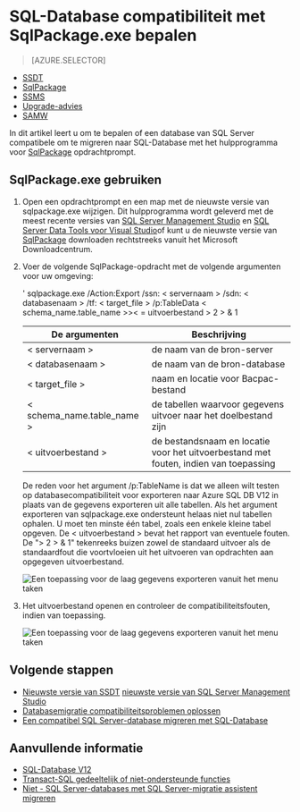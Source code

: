 <properties
   pageTitle="SQL-Database compatibiliteit met SqlPackage.exe bepalen | Microsoft Azure"
   description="Microsoft Azure SQL Database, databasemigratie, compatibiliteit van de SQL-Database, SqlPackage"
   services="sql-database"
   documentationCenter=""
   authors="CarlRabeler"
   manager="jhubbard"
   editor=""/>

<tags
   ms.service="sql-database"
   ms.devlang="NA"
   ms.topic="article"
   ms.tgt_pltfrm="NA"
   ms.workload="sqldb-migrate"
   ms.date="08/24/2016"
   ms.author="carlrab"/>

# <a name="determine-sql-database-compatibility-using-sqlpackageexe"></a>SQL-Database compatibiliteit met SqlPackage.exe bepalen

> [AZURE.SELECTOR]
- [SSDT](sql-database-cloud-migrate-fix-compatibility-issues-ssdt.md)
- [SqlPackage](sql-database-cloud-migrate-determine-compatibility-sqlpackage.md)
- [SSMS](sql-database-cloud-migrate-determine-compatibility-ssms.md)
- [Upgrade-advies](http://www.microsoft.com/download/details.aspx?id=48119)
- [SAMW](sql-database-cloud-migrate-fix-compatibility-issues.md)

In dit artikel leert u om te bepalen of een database van SQL Server compatibele om te migreren naar SQL-Database met het hulpprogramma voor [SqlPackage](https://msdn.microsoft.com/library/hh550080.aspx) opdrachtprompt.

## <a name="using-sqlpackageexe"></a>SqlPackage.exe gebruiken

1. Open een opdrachtprompt en een map met de nieuwste versie van sqlpackage.exe wijzigen. Dit hulpprogramma wordt geleverd met de meest recente versies van [SQL Server Management Studio](https://msdn.microsoft.com/library/mt238290.aspx) en [SQL Server Data Tools voor Visual Studio](https://msdn.microsoft.com/library/mt204009.aspx)of kunt u de nieuwste versie van [SqlPackage](https://www.microsoft.com/en-us/download/details.aspx?id=53876) downloaden rechtstreeks vanuit het Microsoft Downloadcentrum.
2. Voer de volgende SqlPackage-opdracht met de volgende argumenten voor uw omgeving:

    ' sqlpackage.exe /Action:Export /ssn: < servernaam > /sdn: < databasenaam > /tf: < target_file > /p:TableData < schema_name.table_name >>< = uitvoerbestand > 2 > & 1

  	| De argumenten  | Beschrijving  |
  	|---|---|
  	| < servernaam >  | de naam van de bron-server  |
  	| < databasenaam >  | de naam van de bron-database  |
  	| < target_file >  | naam en locatie voor Bacpac-bestand  |
  	| < schema_name.table_name >  | de tabellen waarvoor gegevens uitvoer naar het doelbestand zijn  |
  	| < uitvoerbestand >  | de bestandsnaam en locatie voor het uitvoerbestand met fouten, indien van toepassing  |

    De reden voor het argument /p:TableName is dat we alleen wilt testen op databasecompatibiliteit voor exporteren naar Azure SQL DB V12 in plaats van de gegevens exporteren uit alle tabellen. Als het argument exporteren van sqlpackage.exe ondersteunt helaas niet nul tabellen ophalen. U moet ten minste één tabel, zoals een enkele kleine tabel opgeven. De < uitvoerbestand > bevat het rapport van eventuele fouten. De "> 2 > & 1" tekenreeks buizen zowel de standaard uitvoer als de standaardfout die voortvloeien uit het uitvoeren van opdrachten aan opgegeven uitvoerbestand.

    ![Een toepassing voor de laag gegevens exporteren vanuit het menu taken](./media/sql-database-cloud-migrate/TestForCompatibilityUsingSQLPackage01.png)

3. Het uitvoerbestand openen en controleer de compatibiliteitsfouten, indien van toepassing. 

    ![Een toepassing voor de laag gegevens exporteren vanuit het menu taken](./media/sql-database-cloud-migrate/TestForCompatibilityUsingSQLPackage02.png)

## <a name="next-steps"></a>Volgende stappen

- [Nieuwste versie van SSDT](https://msdn.microsoft.com/library/mt204009.aspx)
[nieuwste versie van SQL Server Management Studio](https://msdn.microsoft.com/library/mt238290.aspx)
- [Databasemigratie compatibiliteitsproblemen oplossen](sql-database-cloud-migrate.md#fix-database-migration-compatibility-issues)
- [Een compatibel SQL Server-database migreren met SQL-Database](sql-database-cloud-migrate.md#migrate-a-compatible-sql-server-database-to-sql-database)

## <a name="additional-resources"></a>Aanvullende informatie

- [SQL-Database V12](sql-database-v12-whats-new.md)
- [Transact-SQL gedeeltelijk of niet-ondersteunde functies](sql-database-transact-sql-information.md)
- [Niet - SQL Server-databases met SQL Server-migratie assistent migreren](http://blogs.msdn.com/b/ssma/)
